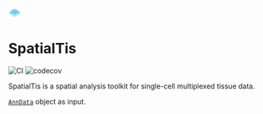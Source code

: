 <img src="docs/source/src/favicon-readme.png" width=5%/>

# SpatialTis
![CI](https://github.com/Mr-Milk/SpatialTis/workflows/CI/badge.svg) ![codecov](https://codecov.io/gh/Mr-Milk/SpatialTis/branch/master/graph/badge.svg?token=DYNZ45IPSQ)

SpatialTis is a spatial analysis toolkit for single-cell multiplexed tissue data.

 [`AnnData`](https://icb-anndata.readthedocs-hosted.com/en/stable/#) object as input.

